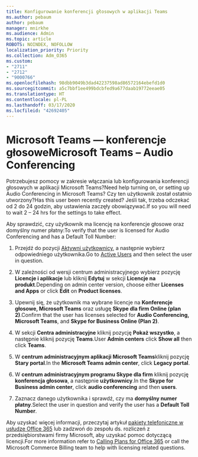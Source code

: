 ```yaml
---
title: Konfigurowanie konferencji głosowych w aplikacji Teams
ms.author: pebaum
author: pebaum
manager: mnirkhe
ms.audience: Admin
ms.topic: article
ROBOTS: NOINDEX, NOFOLLOW
localization_priority: Priority
ms.collection: Adm_O365
ms.custom:
- "2711"
- "2712"
- "9000766"
ms.openlocfilehash: 98dbb9049b3dad42237598ad86572164ebefd1d0
ms.sourcegitcommit: a5c7bbf1ee499bdcbfed9a677daab19772eeae05
ms.translationtype: HT
ms.contentlocale: pl-PL
ms.lasthandoff: 03/17/2020
ms.locfileid: "42692405"
---
```

# <a name="microsoft-teams--audio-conferencing"></a><span data-ttu-id="9ea4f-102">Microsoft Teams — konferencje głosowe</span><span class="sxs-lookup"><span data-stu-id="9ea4f-102">Microsoft Teams – Audio Conferencing</span></span>

<span data-ttu-id="9ea4f-103">Potrzebujesz pomocy w zakresie włączania lub konfigurowania konferencji głosowych w aplikacji Microsoft Teams?</span><span class="sxs-lookup"><span data-stu-id="9ea4f-103">Need help turning on, or setting up Audio Conferencing in Microsoft Teams?</span></span> <span data-ttu-id="9ea4f-104">Czy ten użytkownik został ostatnio utworzony?</span><span class="sxs-lookup"><span data-stu-id="9ea4f-104">Has this user been recently created?</span></span>  <span data-ttu-id="9ea4f-105">Jeśli tak, trzeba odczekać od 2 do 24 godzin, aby ustawienia zaczęły obowiązywać.</span><span class="sxs-lookup"><span data-stu-id="9ea4f-105">If so you will need to wait 2 – 24 hrs for the settings to take effect.</span></span>    

<span data-ttu-id="9ea4f-106">Aby sprawdzić, czy użytkownik ma licencję na konferencje głosowe oraz domyślny numer płatny:</span><span class="sxs-lookup"><span data-stu-id="9ea4f-106">To verify that the user is licensed for Audio Conferencing and has a Default Toll Number:</span></span>

1. <span data-ttu-id="9ea4f-107">Przejdź do pozycji [Aktywni użytkownicy](https://admin.microsoft.com/Adminportal/Home?source=applauncher#/users), a następnie wybierz odpowiedniego użytkownika.</span><span class="sxs-lookup"><span data-stu-id="9ea4f-107">Go to [Active Users](https://admin.microsoft.com/Adminportal/Home?source=applauncher#/users) and then select the user in question.</span></span>

2. <span data-ttu-id="9ea4f-108">W zależności od wersji centrum administracyjnego wybierz pozycję **Licencje i aplikacje** lub kliknij **Edytuj** w sekcji **Licencje na produkt**.</span><span class="sxs-lookup"><span data-stu-id="9ea4f-108">Depending on admin center version, choose either **Licenses and Apps** or click **Edit** on **Product licenses**.</span></span>

3. <span data-ttu-id="9ea4f-109">Upewnij się, że użytkownik ma wybrane licencje na **Konferencje głosowe, Microsoft Teams** oraz usługę **Skype dla firm Online (plan 2)**.</span><span class="sxs-lookup"><span data-stu-id="9ea4f-109">Confirm that the user has licenses selected for **Audio Conferencing, Microsoft Teams**, and **Skype for Business Online (Plan 2)**.</span></span>

4. <span data-ttu-id="9ea4f-110">W sekcji **Centra administracyjne** kliknij pozycję **Pokaż wszystko**, a następnie kliknij pozycję **Teams**.</span><span class="sxs-lookup"><span data-stu-id="9ea4f-110">User **Admin centers** click **Show all** then click **Teams**.</span></span>

5. <span data-ttu-id="9ea4f-111">W **centrum administracyjnym aplikacji Microsoft Teams**kliknij pozycję **Stary portal**.</span><span class="sxs-lookup"><span data-stu-id="9ea4f-111">In the **Microsoft Teams admin center**, click **Legacy portal**.</span></span>

6. <span data-ttu-id="9ea4f-112">W **centrum administracyjnym programu Skype dla firm** kliknij pozycję **konferencja głosowa**, a następnie **użytkownicy**.</span><span class="sxs-lookup"><span data-stu-id="9ea4f-112">In the **Skype for Business admin center**, click **audio conferencing** and then **users**.</span></span>

7. <span data-ttu-id="9ea4f-113">Zaznacz danego użytkownika i sprawdź, czy ma **domyślny numer płatny**.</span><span class="sxs-lookup"><span data-stu-id="9ea4f-113">Select the user in question and verify the user has a **Default Toll Number**.</span></span>

<span data-ttu-id="9ea4f-114">Aby uzyskać więcej informacji, przeczytaj artykuł [pakiety telefoniczne w usłudze Office 365](https://docs.microsoft.com/microsoftteams/calling-plans-for-office-365) lub zadzwoń do zespołu ds. rozliczeń z przedsiębiorstwami firmy Microsoft, aby uzyskać pomoc dotyczącą licencji.</span><span class="sxs-lookup"><span data-stu-id="9ea4f-114">For more information refer to [Calling Plans for Office 365](https://docs.microsoft.com/microsoftteams/calling-plans-for-office-365) or call the Microsoft Commerce Billing team to help with licensing related questions.</span></span>
